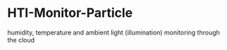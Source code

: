 # HTI-Monitor-Particle
humidity, temperature and ambient light (illumination) monitoring through the cloud
